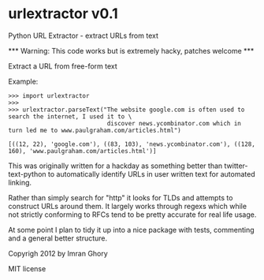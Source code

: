 urlextractor v0.1
============

Python URL Extractor - extract URLs from text

*** Warning: This code works but is extremely hacky, patches welcome ***

Extract a URL from free-form text

Example:

```
>>> import urlextractor
>>>
>>> urlextractor.parseText("The website google.com is often used to search the internet, I used it to \
                            discover news.ycombinator.com which in turn led me to www.paulgraham.com/articles.html")

[((12, 22), 'google.com'), ((83, 103), 'news.ycombinator.com'), ((128, 160), 'www.paulgraham.com/articles.html')]
```

This was originally written for a hackday as something better than twitter-text-python to automatically identify URLs in user written text for automated linking.

Rather than simply search for "http" it looks for TLDs and attempts to construct URLs around them. It largely works through regexs which while not strictly conforming to RFCs tend to be pretty accurate for real life usage.

At some point I plan to tidy it up into a nice package with tests, commenting and a general better structure.

Copyrigh 2012 by Imran Ghory

MIT license

